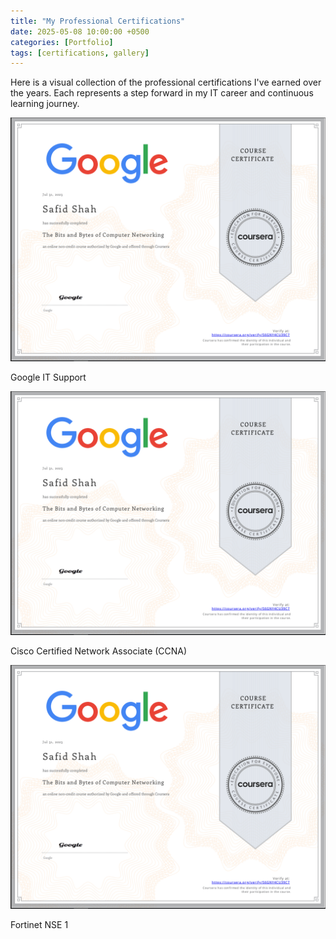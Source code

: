 ```yaml
---
title: "My Professional Certifications"
date: 2025-05-08 10:00:00 +0500
categories: [Portfolio]
tags: [certifications, gallery]
---
```


Here is a visual collection of the professional certifications I've earned over the years. Each represents a step forward in my IT career and continuous learning journey.

<div class="row">

  <div class="col-md-4 mb-4">
    <img src="/assets/img/certifications/bits.PNG" alt="Google IT Support" class="img-fluid rounded shadow-sm">
    <p class="text-center mt-2">Google IT Support</p>
  </div>

  <div class="col-md-4 mb-4">
    <img src="/assets/img/certifications/bits.PNG" alt="CCNA" class="img-fluid rounded shadow-sm">
    <p class="text-center mt-2">Cisco Certified Network Associate (CCNA)</p>
  </div>

  <div class="col-md-4 mb-4">
    <img src="/assets/img/certifications/bits.PNG" alt="Fortinet NSE1" class="img-fluid rounded shadow-sm">
    <p class="text-center mt-2">Fortinet NSE 1</p>
  </div>

  <!-- Repeat the above block for more certifications -->

</div>
